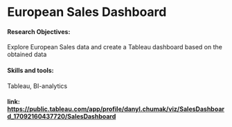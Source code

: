 # European Sales Dashboard

#### Research Objectives: 
Explore European Sales data and create a Tableau dashboard based on the obtained data

#### Skills and tools:
Tableau, BI-analytics

#### link: https://public.tableau.com/app/profile/danyl.chumak/viz/SalesDashboard_17092160437720/SalesDashboard
